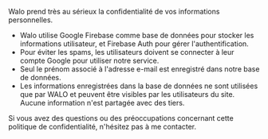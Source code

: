 Walo prend très au sérieux la confidentialité de vos informations personnelles.

- Walo utilise Google Firebase comme base de données pour stocker les informations utilisateur, et Firebase Auth pour gérer l'authentification.
- Pour éviter les spams, les utilisateurs doivent se connecter à leur compte Google pour utiliser notre service.
- Seul le prénom associé à l'adresse e-mail est enregistré dans notre base de données.
- Les informations enregistrées dans la base de données ne sont utilisées que par WALO et peuvent être visibles par les utilisateurs du site. Aucune information n'est partagée avec des tiers.

Si vous avez des questions ou des préoccupations concernant cette politique de confidentialité, n'hésitez pas à me contacter.
